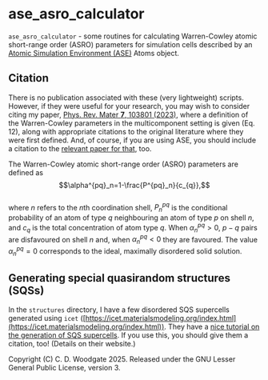 # ase\_asro\_calculator

`ase_asro_calculator` - some routines for calculating Warren-Cowley atomic short-range order (ASRO) parameters for simulation cells described by an [Atomic Simulation Environment (ASE)](https://wiki.fysik.dtu.dk/ase//index.html) Atoms object.

## Citation

There is no publication associated with these (very lightweight) scripts. However, if they were useful for your research, you may wish to consider citing my paper, [Phys. Rev. Mater **7**, 103801 (2023)](https://doi.org/10.1103/PhysRevMaterials.7.013801), where a definition of the Warren-Cowley parameters in the multicomponent setting is given (Eq. 12), along with appropriate citations to the original literature where they were first defined. And, of course, if you are using ASE, you should include a citation to the [relevant paper for that](https://doi.org/10.1088/1361-648X/aa680e), too.

The Warren-Cowley atomic short-range order (ASRO) parameters are defined as\
$$\alpha^{pq}_n=1-\frac{P^{pq}_n}{c_{q}},$$\
where $n$ refers to the $n$th coordination shell, $P^{pq}_n$ is the conditional probability of an atom of type $q$ neighbouring an atom of type $p$ on shell $n$, and $c_q$ is the total concentration of atom type $q$. When $\alpha^{pq}_n > 0$, $p-q$ pairs are disfavoured on shell $n$ and, when $\alpha^{pq}_n < 0$ they are favoured. The value $\alpha^{pq}_n = 0$ corresponds to the ideal, maximally disordered solid solution.

## Generating special quasirandom structures (SQSs)

In the `structures` directory, I have a few disordered SQS supercells generated using `icet` ([https://icet.materialsmodeling.org/index.html](https://icet.materialsmodeling.org/index.html)). They have a [nice tutorial on the generation of SQS supercells](https://icet.materialsmodeling.org/advanced_topics/sqs_generation.html). If you use this, you should give them a citation, too! (Details on their website.)

Copyright (C) C. D. Woodgate 2025. Released under the GNU Lesser General Public License, version 3.

